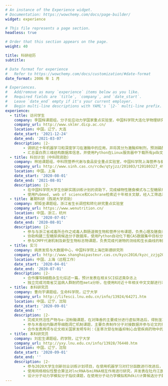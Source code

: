 ```yaml
---
# An instance of the Experience widget.
# Documentation: https://wowchemy.com/docs/page-builder/
widget: experience

# This file represents a page section.
headless: true

# Order that this section appears on the page.
weight: 40

title: 科研经历
subtitle:

# Date format for experience
#   Refer to https://wowchemy.com/docs/customization/#date-format
date_format: 2006 年 1 月

# Experiences.
#   Add/remove as many `experience` items below as you like.
#   Required fields are `title`, `company`, and `date_start`.
#   Leave `date_end` empty if it's your current employer.
#   Begin multi-line descriptions with YAML's `|2-` multi-line prefix.
experience:
  - title: 访问学生
    company: 李国辉课题组，分子反应动力学国家重点实验室，中国科学院大连化学物理研究所
    company_url: http://www.sklmr.dicp.ac.cn/
    location: 中国，辽宁，大连
    date_start: '2021-12-24'
    date_end: '2021-03-07'
    description: |2-
        - 调研近十年机器学习和深度学习在激酶中的应用，并将其分为激酶抑制剂，预测磷酸化位点，分类，预测蛋白配体亲和力，分子动力学模拟及在生物信息学中的应用，预计发表英文综述论文一篇
        - 汇总蛋白质三维结构数据库信息，并使用Python在Linux服务器中下载所有pdb文件，最终运用于相关数据集的生成和分类问题中   
  - title: 科创计划（中科院资助）
    company: 林旭课题组，中科院营养代谢与食品安全重点实验室，中国科学院上海营养与健康研究所
    company_url: http://www.sinh.cas.cn/rcdw/qtyjzz/201803/t20180327_4986722.html
    location: 中国，上海
    date_start: '2020-08-01'
    date_end: '2021-08-01'
    description: |2-
        - 在中国科学院大学生创新实践训练计划的资助下，完成植物性膳食模式与二型糖尿病荟萃分析的研究，并获批经费4万元
        - 使用Pubmed, web of science和Cochrane检索近十年相关文献，经人工筛选汇总后确定纳入文献并使用Stata和R进行统计学分析，最终发现植物性膳食模式能够显著改善血糖控制并预计发表SCI论文
  - title: 暑期科研（西湖大学资助）
    company: 郑矩圣课题组，浙江省生长调控和转化研究重点实验室
    company_url: https://www.wenutrition.cn/
    location: 中国，浙江，杭州
    date_start: '2020-07-01'
    date_end: '2020-08-01'
    description: |2-
        - 参与与浙江省戒毒所合作之戒毒人群肠道微生物和营养分布课题，负责心理及膳食问卷的设计和整理
        - 协助构建二型糖尿病候选分子数据库，使用Python自动化下载CAS数据集中目标分子的mol2 文件
        - 参与CMPF代谢机制及新型生物标志物课题，负责完成代谢物的测绘和生长曲线的制作
  - title: 实习
    company: 病原发现与大数据中心，中国科学院上海巴斯德研究所
    company_url: http://www.shanghaipasteur.cas.cn/kyzc2016/kyzc_zzjg2016/swxxxpt2016/zxjj4_2018/
    location: 中国，上海（远程工作）
    date_start: '2020-04-01'
    date_end: '2020-07-01'
    description: |2-
        - 合作攥写B细胞永生化综述一篇，预计发表在相关SCI综述类杂志上
        - 独立完成河南省艾滋病人群耐药性meta分析，在使用R对近十年相关中文文献进行汇总整理后，证实了耐药性与服用药物时间的关联并进行亚组分析，最终预计发表在SCI流行病学及医学杂志上
  - title: 本科研究员
    company: 曹向宇课题组，生命科学院，辽宁大学
    company_url: http://lifesci.lnu.edu.cn/info/13924/64271.htm
    location: 中国，辽宁，沈阳
    date_start: '2020-09-01'
    date_end: ''
    description: |2-
        - 完成天然活性产物与α-淀粉酶课题，在对降香的主要成分进行虚拟筛选后，得到圣草酚为最佳天然活性成分并对其进行分子对接和分子动力学模拟研究，同时在实验上证实了圣草酚抑制α-淀粉酶的确切机制，最终预计发表在International journal of biological macromolecule上
        - 参与木香烃内酯诱导细胞凋亡机制课题，主要负责制作分子对接数据并参与论文的攥写及修订，并发表在Chemistry and Biodiversity上
        - 合作发表两项与论文相关国家发明专利：《圣草次苷在制备抑制心血管疾病药物中的应用》及《香菇菌丝体多糖在制备抑制淀粉酶活性药物中的应用》，专利证书分别于2021年1月及预计于6月获得
  - title: 本科研究员
    company: 刘宏生课题组，药学院，辽宁大学
    company_url: http://yxy.lnu.edu.cn/info/13928/76440.htm
    location: 中国，辽宁，沈阳
    date_start: '2020-09-01'
    date_end: ''
    description: |2-
        - 参与2020大学生创新创业训练计划项目，在使用机器学习对打分函数进行改进后，对herg通道潜在抑制剂进行虚拟筛选并使用分子动力学模拟对打分最高的前五个分子进行分析研究
        - 使用网络相似性整合算法对lncRNA与miRNA相互作用进行研究，并发表在牡丹江医学院学报上
        - 设计分子动力学模拟分子指纹课题，在使用分子动力学模拟和Rdkit计算候选分子数据后，开创性的对MDFP和二维/三维指纹中最好的特征进行数据整合并使用机器学习训练模型，最终预计发表SCI论文
---
```

